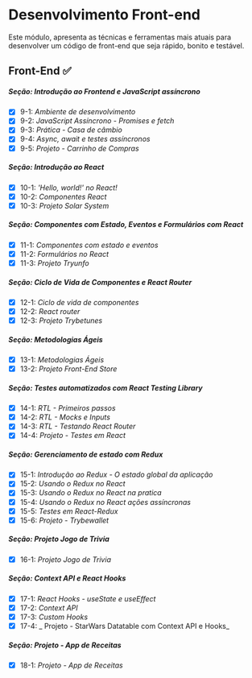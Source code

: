 
# Desenvolvimento Front-end

Este módulo, apresenta as técnicas e ferramentas mais atuais para desenvolver um código de front-end que seja rápido, bonito e testável.

## Front-End :white_check_mark:


##### Seção: Introdução ao Frontend e JavaScript assíncrono

- [x] 9-1: _Ambiente de desenvolvimento_
- [x] 9-2: _JavaScript Assíncrono - Promises e fetch_
- [x] 9-3: _Prática - Casa de câmbio_
- [x] 9-4: _Async, await e testes assíncronos_
- [x] 9-5: _Projeto - Carrinho de Compras_

##### Seção: Introdução ao React

- [x] 10-1: _'Hello, world!' no React!_
- [x] 10-2: _Componentes React_
- [x] 10-3: _Projeto Solar System_

##### Seção: Componentes com Estado, Eventos e Formulários com React

- [x] 11-1: _Componentes com estado e eventos_
- [x] 11-2: _Formulários no React_
- [x] 11-3: _Projeto Tryunfo_

##### Seção: Ciclo de Vida de Componentes e React Router

- [x] 12-1: _Ciclo de vida de componentes_
- [x] 12-2: _React router_
- [x] 12-3: _Projeto Trybetunes_

##### Seção: Metodologias Ágeis

- [x] 13-1: _Metodologias Ágeis_
- [x] 13-2: _Projeto Front-End Store_

##### Seção: Testes automatizados com React Testing Library

- [x] 14-1: _RTL - Primeiros passos_
- [x] 14-2: _RTL - Mocks e Inputs_
- [x] 14-3: _RTL - Testando React Router_
- [x] 14-4: _Projeto - Testes em React_

##### Seção: Gerenciamento de estado com Redux

- [x] 15-1: _Introdução ao Redux - O estado global da aplicação_
- [x] 15-2: _Usando o Redux no React_
- [x] 15-3: _Usando o Redux no React na pratica_
- [x] 15-4: _Usando o Redux no React ações assíncronas_
- [x] 15-5: _Testes em React-Redux_
- [x] 15-6: _Projeto - Trybewallet_

##### Seção: Projeto Jogo de Trivia 

- [x] 16-1: _Projeto Jogo de Trivia_

##### Seção: Context API e React Hooks

- [x] 17-1: _React Hooks - useState e useEffect_
- [x] 17-2: _Context API_
- [x] 17-3: _Custom Hooks_
- [x] 17-4: _ Projeto - StarWars Datatable com Context API e Hooks_

##### Seção: Projeto - App de Receitas

- [x] 18-1: _Projeto - App de Receitas_


